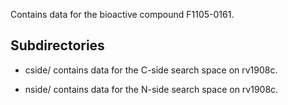 Contains data for the bioactive compound F1105-0161.

## Subdirectories

- cside/ contains data for the C-side search space on rv1908c.

- nside/ contains data for the N-side search space on rv1908c.

